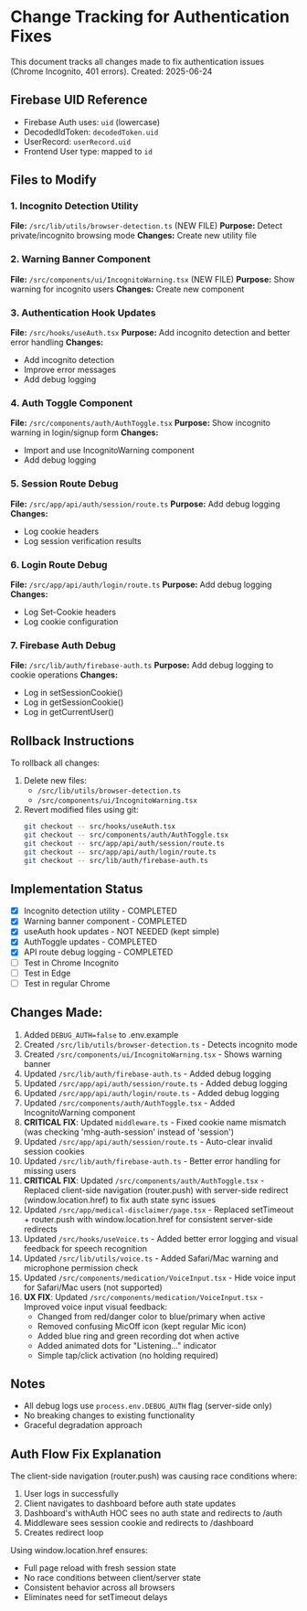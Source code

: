 # Change Tracking for Authentication Fixes

This document tracks all changes made to fix authentication issues (Chrome Incognito, 401 errors).
Created: 2025-06-24

## Firebase UID Reference
- Firebase Auth uses: `uid` (lowercase)
- DecodedIdToken: `decodedToken.uid`
- UserRecord: `userRecord.uid`
- Frontend User type: mapped to `id`

## Files to Modify

### 1. Incognito Detection Utility
**File:** `/src/lib/utils/browser-detection.ts` (NEW FILE)
**Purpose:** Detect private/incognito browsing mode
**Changes:** Create new utility file

### 2. Warning Banner Component
**File:** `/src/components/ui/IncognitoWarning.tsx` (NEW FILE)
**Purpose:** Show warning for incognito users
**Changes:** Create new component

### 3. Authentication Hook Updates
**File:** `/src/hooks/useAuth.tsx`
**Purpose:** Add incognito detection and better error handling
**Changes:**
- Add incognito detection
- Improve error messages
- Add debug logging

### 4. Auth Toggle Component
**File:** `/src/components/auth/AuthToggle.tsx`
**Purpose:** Show incognito warning in login/signup form
**Changes:**
- Import and use IncognitoWarning component
- Add debug logging

### 5. Session Route Debug
**File:** `/src/app/api/auth/session/route.ts`
**Purpose:** Add debug logging
**Changes:**
- Log cookie headers
- Log session verification results

### 6. Login Route Debug
**File:** `/src/app/api/auth/login/route.ts`
**Purpose:** Add debug logging
**Changes:**
- Log Set-Cookie headers
- Log cookie configuration

### 7. Firebase Auth Debug
**File:** `/src/lib/auth/firebase-auth.ts`
**Purpose:** Add debug logging to cookie operations
**Changes:**
- Log in setSessionCookie()
- Log in getSessionCookie()
- Log in getCurrentUser()

## Rollback Instructions

To rollback all changes:
1. Delete new files:
   - `/src/lib/utils/browser-detection.ts`
   - `/src/components/ui/IncognitoWarning.tsx`
2. Revert modified files using git:
   ```bash
   git checkout -- src/hooks/useAuth.tsx
   git checkout -- src/components/auth/AuthToggle.tsx
   git checkout -- src/app/api/auth/session/route.ts
   git checkout -- src/app/api/auth/login/route.ts
   git checkout -- src/lib/auth/firebase-auth.ts
   ```

## Implementation Status
- [x] Incognito detection utility - COMPLETED
- [x] Warning banner component - COMPLETED
- [x] useAuth hook updates - NOT NEEDED (kept simple)
- [x] AuthToggle updates - COMPLETED
- [x] API route debug logging - COMPLETED
- [ ] Test in Chrome Incognito
- [ ] Test in Edge
- [ ] Test in regular Chrome

## Changes Made:
1. Added `DEBUG_AUTH=false` to .env.example
2. Created `/src/lib/utils/browser-detection.ts` - Detects incognito mode
3. Created `/src/components/ui/IncognitoWarning.tsx` - Shows warning banner
4. Updated `/src/lib/auth/firebase-auth.ts` - Added debug logging
5. Updated `/src/app/api/auth/session/route.ts` - Added debug logging
6. Updated `/src/app/api/auth/login/route.ts` - Added debug logging  
7. Updated `/src/components/auth/AuthToggle.tsx` - Added IncognitoWarning component
8. **CRITICAL FIX**: Updated `middleware.ts` - Fixed cookie name mismatch (was checking 'mhg-auth-session' instead of 'session')
9. Updated `/src/app/api/auth/session/route.ts` - Auto-clear invalid session cookies
10. Updated `/src/lib/auth/firebase-auth.ts` - Better error handling for missing users
11. **CRITICAL FIX**: Updated `/src/components/auth/AuthToggle.tsx` - Replaced client-side navigation (router.push) with server-side redirect (window.location.href) to fix auth state sync issues
12. Updated `/src/app/medical-disclaimer/page.tsx` - Replaced setTimeout + router.push with window.location.href for consistent server-side redirects
13. Updated `/src/hooks/useVoice.ts` - Added better error logging and visual feedback for speech recognition
14. Updated `/src/lib/utils/voice.ts` - Added Safari/Mac warning and microphone permission check
15. Updated `/src/components/medication/VoiceInput.tsx` - Hide voice input for Safari/Mac users (not supported)
16. **UX FIX**: Updated `/src/components/medication/VoiceInput.tsx` - Improved voice input visual feedback:
    - Changed from red/danger color to blue/primary when active
    - Removed confusing MicOff icon (kept regular Mic icon)
    - Added blue ring and green recording dot when active
    - Added animated dots for "Listening..." indicator
    - Simple tap/click activation (no holding required)

## Notes
- All debug logs use `process.env.DEBUG_AUTH` flag (server-side only)
- No breaking changes to existing functionality
- Graceful degradation approach

## Auth Flow Fix Explanation
The client-side navigation (router.push) was causing race conditions where:
1. User logs in successfully
2. Client navigates to dashboard before auth state updates
3. Dashboard's withAuth HOC sees no auth state and redirects to /auth
4. Middleware sees session cookie and redirects to /dashboard
5. Creates redirect loop

Using window.location.href ensures:
- Full page reload with fresh session state
- No race conditions between client/server state
- Consistent behavior across all browsers
- Eliminates need for setTimeout delays